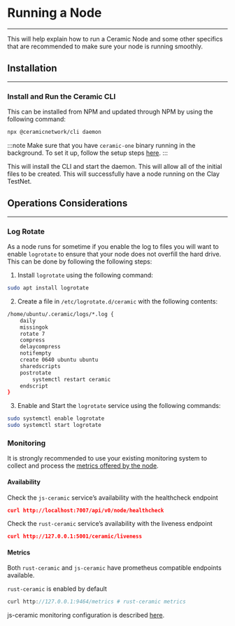 # Running a Node
---
This will help explain how to run a Ceramic Node and some other specifics that are recommended to make sure your node is running smoothly. 

## Installation
---

### Install and Run the Ceramic CLI

This can be installed from NPM and updated through NPM by using the following command:

```bash
npx @ceramicnetwork/cli daemon
```

:::note
Make sure that you have `ceramic-one` binary running in the background. To set it up, follow the setup steps [here](../guides/ceramic-nodes/running-locally#setting-up-the-ceramic-one-component).
:::


This will install the CLI and start the daemon. This will allow all of the initial files to be created. This will successfully have a node running on the Clay TestNet.

## Operations Considerations
---

### Log Rotate

As a node runs for sometime if you enable the log to files you will want to enable `logrotate` to ensure that your node does not overfill the hard drive. This can be done by following the following steps:

1. Install `logrotate` using the following command:

```bash
sudo apt install logrotate
```

2. Create a file in `/etc/logrotate.d/ceramic` with the following contents:

```bash
/home/ubuntu/.ceramic/logs/*.log {
    daily
    missingok
    rotate 7
    compress
    delaycompress
    notifempty
    create 0640 ubuntu ubuntu
    sharedscripts
    postrotate
        systemctl restart ceramic
    endscript
}
```

3. Enable and Start the `logrotate` service using the following commands:

```bash
sudo systemctl enable logrotate
sudo systemctl start logrotate
```

### Monitoring

It is strongly recommended to use your existing monitoring system to collect and process the [metrics offered by the node](../../../composedb/guides/composedb-server/server-configurations.mdx).


#### Availability

Check the `js-ceramic` service’s availability with the healthcheck endpoint

```json
curl http://localhost:7007/api/v0/node/healthcheck
```

Check the `rust-ceramic` service’s availability with the liveness endpoint

```json
curl http://127.0.0.1:5001/ceramic/liveness
```

#### Metrics

Both `rust-ceramic` and `js-ceramic` have prometheus compatible endpoints available.

`rust-ceramic` is enabled by default 

```jsx
curl http://127.0.0.1:9464/metrics # rust-ceramic metrics
```

js-ceramic monitoring configuration is described [here](https://developers.ceramic.network/docs/composedb/guides/composedb-server/server-configurations#prometheus-endpoint0).